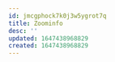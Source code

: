 ```yaml
---
id: jmcgphock7k0j3w5ygrot7q
title: Zoominfo
desc: ''
updated: 1647438968829
created: 1647438968829
---
```



